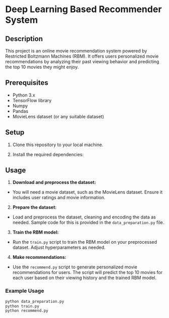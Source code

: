 # Deep Learning Based Recommender System

## Description
This project is an online movie recommendation system powered by Restricted Boltzmann Machines (RBM). It offers users personalized movie recommendations by analyzing their past viewing behavior and predicting the top 10 movies they might enjoy.

## Prerequisites
- Python 3.x
- TensorFlow library
- Numpy
- Pandas
- MovieLens dataset (or any suitable dataset)

## Setup
1. Clone this repository to your local machine.

2. Install the required dependencies:

## Usage
1. **Download and preprocess the dataset:**
- You will need a movie dataset, such as the MovieLens dataset. Ensure it includes user ratings and movie information.

2. **Prepare the dataset:**
- Load and preprocess the dataset, cleaning and encoding the data as needed. Sample code for this is provided in the `data_preparation.py` file.

3. **Train the RBM model:**
- Run the `train.py` script to train the RBM model on your preprocessed dataset. Adjust hyperparameters as needed.

4. **Make recommendations:**
- Use the `recommend.py` script to generate personalized movie recommendations for users. The script will predict the top 10 movies for each user based on their viewing history and the trained RBM model.

### Example Usage
```bash
python data_preparation.py
python train.py
python recommend.py
